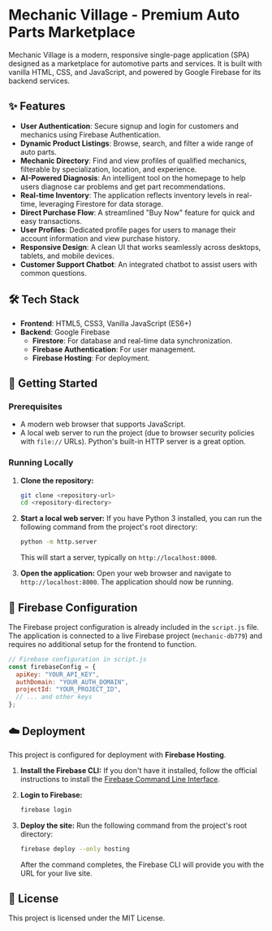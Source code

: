 # Mechanic Village - Premium Auto Parts Marketplace

Mechanic Village is a modern, responsive single-page application (SPA) designed as a marketplace for automotive parts and services. It is built with vanilla HTML, CSS, and JavaScript, and powered by Google Firebase for its backend services.

## ✨ Features

-   **User Authentication**: Secure signup and login for customers and mechanics using Firebase Authentication.
-   **Dynamic Product Listings**: Browse, search, and filter a wide range of auto parts.
-   **Mechanic Directory**: Find and view profiles of qualified mechanics, filterable by specialization, location, and experience.
-   **AI-Powered Diagnosis**: An intelligent tool on the homepage to help users diagnose car problems and get part recommendations.
-   **Real-time Inventory**: The application reflects inventory levels in real-time, leveraging Firestore for data storage.
-   **Direct Purchase Flow**: A streamlined "Buy Now" feature for quick and easy transactions.
-   **User Profiles**: Dedicated profile pages for users to manage their account information and view purchase history.
-   **Responsive Design**: A clean UI that works seamlessly across desktops, tablets, and mobile devices.
-   **Customer Support Chatbot**: An integrated chatbot to assist users with common questions.

## 🛠️ Tech Stack

-   **Frontend**: HTML5, CSS3, Vanilla JavaScript (ES6+)
-   **Backend**: Google Firebase
    -   **Firestore**: For database and real-time data synchronization.
    -   **Firebase Authentication**: For user management.
    -   **Firebase Hosting**: For deployment.

## 🚀 Getting Started

### Prerequisites

-   A modern web browser that supports JavaScript.
-   A local web server to run the project (due to browser security policies with `file://` URLs). Python's built-in HTTP server is a great option.

### Running Locally

1.  **Clone the repository:**
    ```bash
    git clone <repository-url>
    cd <repository-directory>
    ```

2.  **Start a local web server:**
    If you have Python 3 installed, you can run the following command from the project's root directory:
    ```bash
    python -m http.server
    ```
    This will start a server, typically on `http://localhost:8000`.

3.  **Open the application:**
    Open your web browser and navigate to `http://localhost:8000`. The application should now be running.

## 🔧 Firebase Configuration

The Firebase project configuration is already included in the `script.js` file. The application is connected to a live Firebase project (`mechanic-db779`) and requires no additional setup for the frontend to function.

```javascript
// Firebase configuration in script.js
const firebaseConfig = {
  apiKey: "YOUR_API_KEY",
  authDomain: "YOUR_AUTH_DOMAIN",
  projectId: "YOUR_PROJECT_ID",
  // ... and other keys
};
```

## ☁️ Deployment

This project is configured for deployment with **Firebase Hosting**.

1.  **Install the Firebase CLI:**
    If you don't have it installed, follow the official instructions to install the [Firebase Command Line Interface](https://firebase.google.com/docs/cli).

2.  **Login to Firebase:**
    ```bash
    firebase login
    ```

3.  **Deploy the site:**
    Run the following command from the project's root directory:
    ```bash
    firebase deploy --only hosting
    ```
    After the command completes, the Firebase CLI will provide you with the URL for your live site.

## 📄 License

This project is licensed under the MIT License.